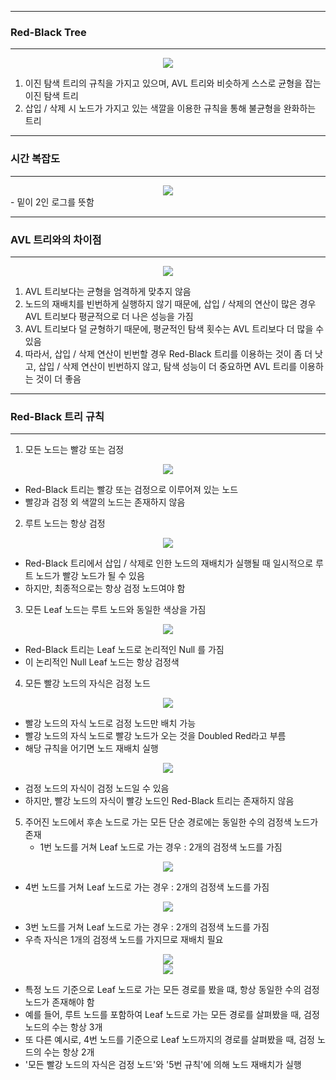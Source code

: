 -----
### Red-Black Tree
-----
<div align="center">
<img src="https://github.com/sooyounghan/Java/assets/34672301/d045cc55-b9fd-483e-9a5f-0aab30fb5d30">
</div>

1. 이진 탐색 트리의 규칙을 가지고 있으며, AVL 트리와 비슷하게 스스로 균형을 잡는 이진 탐색 트리
2. 삽입 / 삭제 시 노드가 가지고 있는 색깔을 이용한 규칙을 통해 불균형을 완화하는 트리

-----
### 시간 복잡도
-----
<div align="center">
<img src="https://github.com/sooyounghan/Java/assets/34672301/f6b64f11-1243-4abe-8fab-a61675c01540">
</div>
  - 밑이 2인 로그를 뜻함

-----
### AVL 트리와의 차이점
-----
<div align="center">
<img src="https://github.com/sooyounghan/Java/assets/34672301/5c35d090-cb44-409f-ad9f-6e74a4eecdbb">
</div>

1. AVL 트리보다는 균형을 엄격하게 맞추지 않음
2. 노드의 재배치를 빈번하게 실행하지 않기 때문에, 삽입 / 삭제의 연산이 많은 경우 AVL 트리보다 평균적으로 더 나은 성능을 가짐
3. AVL 트리보다 덜 균형하기 때문에, 평균적인 탐색 횟수는 AVL 트리보다 더 많을 수 있음
4. 따라서, 삽입 / 삭제 연산이 빈번할 경우 Red-Black 트리를 이용하는 것이 좀 더 낫고, 삽입 / 삭제 연산이 빈번하지 않고, 탐색 성능이 더 중요하면 AVL 트리를 이용하는 것이 더 좋음

-----
### Red-Black 트리 규칙
-----
1. 모든 노드는 빨강 또는 검정
<div align="center">
<img src="https://github.com/sooyounghan/Java/assets/34672301/75217429-e9da-4f17-bbe2-77e6c0761b60">
</div>

  - Red-Black 트리는 빨강 또는 검정으로 이루어져 있는 노드
  - 빨강과 검정 외 색깔의 노드는 존재하지 않음

2. 루트 노드는 항상 검정
<div align="center">
<img src="https://github.com/sooyounghan/Java/assets/34672301/8f6d25c0-18db-4fa4-ae29-3d8a3f420cd4">
</div>

  - Red-Black 트리에서 삽입 / 삭제로 인한 노드의 재배치가 실행될 때 일시적으로 루트 노드가 빨강 노드가 될 수 있음
  - 하지만, 최종적으로는 항상 검정 노드여야 함

3. 모든 Leaf 노드는 루트 노드와 동일한 색상을 가짐
<div align="center">
<img src="https://github.com/sooyounghan/Java/assets/34672301/09118ab5-7752-4075-a58c-498277084754">
</div>

  - Red-Black 트리는 Leaf 노드로 논리적인 Null 를 가짐
  - 이 논리적인 Null Leaf 노드는 항상 검정색

4. 모든 빨강 노드의 자식은 검정 노드
<div align="center">
<img src="https://github.com/sooyounghan/Java/assets/34672301/51a9f37f-d26a-4d2c-b79d-1d19bed48219">
</div>

  - 빨강 노드의 자식 노드로 검정 노드만 배치 가능
  - 빨강 노드의 자식 노드로 빨강 노드가 오는 것을 Doubled Red라고 부름
  - 해당 규칙을 어기면 노드 재배치 실행

<div align="center">
<img src="https://github.com/sooyounghan/Java/assets/34672301/2abbea1f-45e8-438d-afd6-b8fe0f4edcf6">
</div>

  - 검정 노드의 자식이 검정 노드일 수 있음
  - 하지만, 빨강 노드의 자식이 빨강 노드인 Red-Black 트리는 존재하지 않음

5. 주어진 노드에서 후손 노드로 가는 모든 단순 경로에는 동일한 수의 검정색 노드가 존재
   - 1번 노드를 거쳐 Leaf 노드로 가는 경우 : 2개의 검정색 노드를 가짐
<div align="center">
<img src="https://github.com/sooyounghan/Java/assets/34672301/fdb764fc-5890-48f8-800e-2c1f74f8a08b">
</div>

   - 4번 노드를 거쳐 Leaf 노드로 가는 경우 : 2개의 검정색 노드를 가짐
<div align="center">
<img src="https://github.com/sooyounghan/Java/assets/34672301/c60e8108-009d-466f-a99a-fd7613a947ce">
</div>

   - 3번 노드를 거쳐 Leaf 노드로 가는 경우 : 2개의 검정색 노드를 가짐
   - 우측 자식은 1개의 검정색 노드를 가지므로 재배치 필요
<div align="center">
<img src="https://github.com/sooyounghan/Java/assets/34672301/c7a62a56-e231-4773-8cca-947765845bfe">
</div>

<div align="center">
<img src="https://github.com/sooyounghan/Java/assets/34672301/8ffe4624-bf14-4b49-9ffc-34b49df8d1c5">
</div>

  - 특정 노드 기준으로 Leaf 노드로 가는 모든 경로를 봤을 떄, 항상 동일한 수의 검정 노드가 존재해야 함
  - 예를 들어, 루트 노드를 포함하여 Leaf 노드로 가는 모든 경로를 살펴봤을 때, 검정 노드의 수는 항상 3개
  - 또 다른 예시로, 4번 노드를 기준으로 Leaf 노드까지의 경로를 살펴봤을 때, 검정 노드의 수는 항상 2개
  - '모든 빨강 노드의 자식은 검정 노드'와 '5번 규칙'에 의해 노드 재배치가 실행
